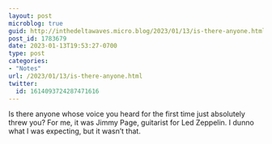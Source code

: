 ```yaml
---
layout: post
microblog: true
guid: http://inthedeltawaves.micro.blog/2023/01/13/is-there-anyone.html
post_id: 1783679
date: 2023-01-13T19:53:27-0700
type: post
categories:
- "Notes"
url: /2023/01/13/is-there-anyone.html
twitter:
  id: 1614093724287471616
---
```

<p>Is there anyone whose voice you heard for the first time just absolutely threw you? For me, it was Jimmy Page, guitarist for Led Zeppelin. I dunno what I was expecting, but it wasn’t that.</p>
